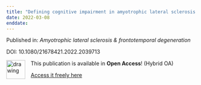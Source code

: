 ```yaml
---
title: "Defining cognitive impairment in amyotrophic lateral sclerosis: an evaluation of empirical approaches."
date: 2022-03-08
enddate:
---
```


Published in: *Amyotrophic lateral sclerosis & frontotemporal degeneration*

DOI: 10.1080/21678421.2022.2039713

<img src="https://upload.wikimedia.org/wikipedia/commons/thumb/7/77/Open_Access_logo_PLoS_transparent.svg/800px-Open_Access_logo_PLoS_transparent.svg.png" alt="drawing" width="50" align="left"/> &nbsp;&nbsp;&nbsp;This publication is available in **Open Access**! (Hybrid OA)

&nbsp;&nbsp;&nbsp;[Access it freely here](https://doi.org/10.1080/21678421.2022.2039713
)

